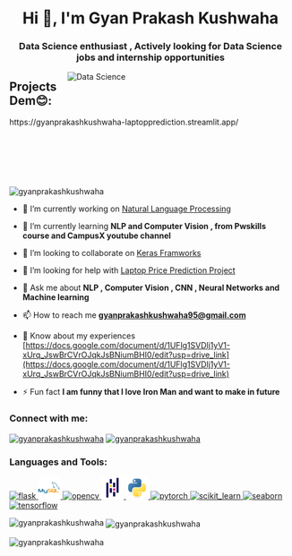 <h1 align="center">Hi 👋, I'm Gyan Prakash Kushwaha</h1>
<h3 align="center">Data Science enthusiast , Actively looking for Data Science jobs and internship opportunities</h3>

<img align="right" alt ="Data Science" width = "400" src= "https://miro.medium.com/v2/resize:fit:1400/1*U3WRRwLx3zeDkHmIVGLJdw.gif">

<h2><strong>Projects Dem😊:</strong></h2>

<p>https://gyanprakashkushwaha-laptopprediction.streamlit.app/</p>

<p>&nbsp;</p>

<p>&nbsp;</p>

<p>&nbsp;</p>


<p align="left"> <img src="https://komarev.com/ghpvc/?username=gyanprakashkushwaha&label=Profile%20views&color=0e75b6&style=flat" alt="gyanprakashkushwaha" /> </p>

- 🔭 I’m currently working on [Natural Language Processing](https://github.com/GyanPrakashkushwaha/DataScience/tree/main/Deep-Learning/NLP/Text_Preprocessing/Practice)

- 🌱 I’m currently learning **NLP and Computer Vision , from Pwskills course and CampusX youtube channel**

- 👯 I’m looking to collaborate on [Keras Framworks](https://github.com/keras-team)

- 🤝 I’m looking for help with [Laptop Price Prediction Project](https://github.com/GyanPrakashkushwaha/LaptopPricePrediction_Project)

- 💬 Ask me about **NLP , Computer Vision , CNN , Neural Networks and Machine learning**

- 📫 How to reach me **gyanprakashkushwaha95@gmail.com**

- 📄 Know about my experiences [https://docs.google.com/document/d/1UFlg1SVDlj1yV1-xUrq_JswBrCVrOJqkJsBNiumBHI0/edit?usp=drive_link](https://docs.google.com/document/d/1UFlg1SVDlj1yV1-xUrq_JswBrCVrOJqkJsBNiumBHI0/edit?usp=drive_link)

- ⚡ Fun fact **I am funny that I love Iron Man and want to make in future**

<h3 align="left">Connect with me:</h3>
<p align="left">
<a href="https://linkedin.com/in/gyanprakashkushwaha" target="blank"><img align="center" src="https://raw.githubusercontent.com/rahuldkjain/github-profile-readme-generator/master/src/images/icons/Social/linked-in-alt.svg" alt="gyanprakashkushwaha" height="30" width="40" /></a>
<a href="https://kaggle.com/gyanprakashkushwaha" target="blank"><img align="center" src="https://raw.githubusercontent.com/rahuldkjain/github-profile-readme-generator/master/src/images/icons/Social/kaggle.svg" alt="gyanprakashkushwaha" height="30" width="40" /></a>
</p>

<h3 align="left">Languages and Tools:</h3>
<p align="left"> <a href="https://flask.palletsprojects.com/" target="_blank" rel="noreferrer"> <img src="https://www.vectorlogo.zone/logos/pocoo_flask/pocoo_flask-icon.svg" alt="flask" width="40" height="40"/> </a> <a href="https://www.mysql.com/" target="_blank" rel="noreferrer"> <img src="https://raw.githubusercontent.com/devicons/devicon/master/icons/mysql/mysql-original-wordmark.svg" alt="mysql" width="40" height="40"/> </a> <a href="https://opencv.org/" target="_blank" rel="noreferrer"> <img src="https://www.vectorlogo.zone/logos/opencv/opencv-icon.svg" alt="opencv" width="40" height="40"/> </a> <a href="https://pandas.pydata.org/" target="_blank" rel="noreferrer"> <img src="https://raw.githubusercontent.com/devicons/devicon/2ae2a900d2f041da66e950e4d48052658d850630/icons/pandas/pandas-original.svg" alt="pandas" width="40" height="40"/> </a> <a href="https://www.python.org" target="_blank" rel="noreferrer"> <img src="https://raw.githubusercontent.com/devicons/devicon/master/icons/python/python-original.svg" alt="python" width="40" height="40"/> </a> <a href="https://pytorch.org/" target="_blank" rel="noreferrer"> <img src="https://www.vectorlogo.zone/logos/pytorch/pytorch-icon.svg" alt="pytorch" width="40" height="40"/> </a> <a href="https://scikit-learn.org/" target="_blank" rel="noreferrer"> <img src="https://upload.wikimedia.org/wikipedia/commons/0/05/Scikit_learn_logo_small.svg" alt="scikit_learn" width="40" height="40"/> </a> <a href="https://seaborn.pydata.org/" target="_blank" rel="noreferrer"> <img src="https://seaborn.pydata.org/_images/logo-mark-lightbg.svg" alt="seaborn" width="40" height="40"/> </a> <a href="https://www.tensorflow.org" target="_blank" rel="noreferrer"> <img src="https://www.vectorlogo.zone/logos/tensorflow/tensorflow-icon.svg" alt="tensorflow" width="40" height="40"/> </a> </p>

<p><img align="left" src="https://github-readme-stats.vercel.app/api/top-langs?username=gyanprakashkushwaha&show_icons=true&locale=en&layout=compact" alt="gyanprakashkushwaha" /></p>

<p>&nbsp;<img align="center" src="https://github-readme-stats.vercel.app/api?username=gyanprakashkushwaha&show_icons=true&locale=en" alt="gyanprakashkushwaha" /></p>

<p><img align="center" src="https://github-readme-streak-stats.herokuapp.com/?user=gyanprakashkushwaha&" alt="gyanprakashkushwaha" /></p>
